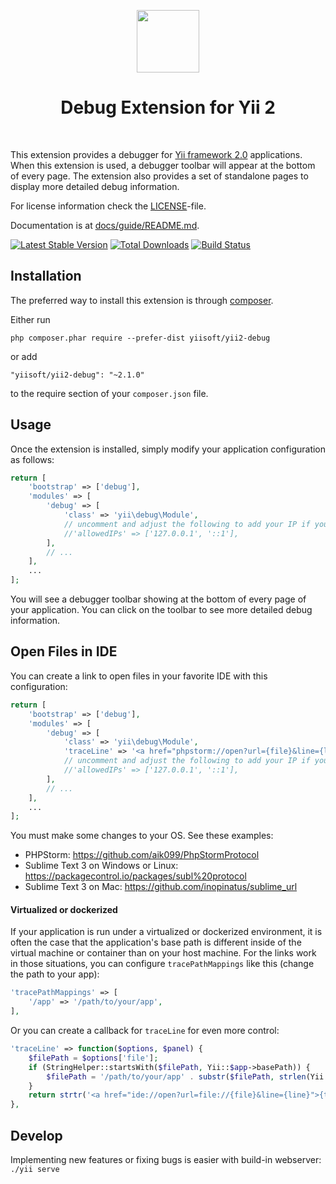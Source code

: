 <p align="center">
    <a href="https://github.com/yiisoft" target="_blank">
        <img src="https://avatars0.githubusercontent.com/u/993323" height="100px">
    </a>
    <h1 align="center">Debug Extension for Yii 2</h1>
    <br>
</p>

This extension provides a debugger for [Yii framework 2.0](http://www.yiiframework.com) applications. When this extension is used,
a debugger toolbar will appear at the bottom of every page. The extension also provides
a set of standalone pages to display more detailed debug information.

For license information check the [LICENSE](LICENSE.md)-file.

Documentation is at [docs/guide/README.md](docs/guide/README.md).

[![Latest Stable Version](https://poser.pugx.org/yiisoft/yii2-debug/v/stable.png)](https://packagist.org/packages/yiisoft/yii2-debug)
[![Total Downloads](https://poser.pugx.org/yiisoft/yii2-debug/downloads.png)](https://packagist.org/packages/yiisoft/yii2-debug)
[![Build Status](https://travis-ci.org/yiisoft/yii2-debug.svg?branch=master)](https://travis-ci.org/yiisoft/yii2-debug)


Installation
------------

The preferred way to install this extension is through [composer](http://getcomposer.org/download/).

Either run

```
php composer.phar require --prefer-dist yiisoft/yii2-debug
```

or add

```
"yiisoft/yii2-debug": "~2.1.0"
```

to the require section of your `composer.json` file.


Usage
-----

Once the extension is installed, simply modify your application configuration as follows:

```php
return [
    'bootstrap' => ['debug'],
    'modules' => [
        'debug' => [
            'class' => 'yii\debug\Module',
            // uncomment and adjust the following to add your IP if you are not connecting from localhost.
            //'allowedIPs' => ['127.0.0.1', '::1'],
        ],
        // ...
    ],
    ...
];
```

You will see a debugger toolbar showing at the bottom of every page of your application.
You can click on the toolbar to see more detailed debug information.


Open Files in IDE
-----

You can create a link to open files in your favorite IDE with this configuration:

```php
return [
    'bootstrap' => ['debug'],
    'modules' => [
        'debug' => [
            'class' => 'yii\debug\Module',
            'traceLine' => '<a href="phpstorm://open?url={file}&line={line}">{file}:{line}</a>',
            // uncomment and adjust the following to add your IP if you are not connecting from localhost.
            //'allowedIPs' => ['127.0.0.1', '::1'],
        ],
        // ...
    ],
    ...
];
```

You must make some changes to your OS. See these examples: 
 - PHPStorm: https://github.com/aik099/PhpStormProtocol
 - Sublime Text 3 on Windows or Linux: https://packagecontrol.io/packages/subl%20protocol
 - Sublime Text 3 on Mac: https://github.com/inopinatus/sublime_url

#### Virtualized or dockerized

If your application is run under a virtualized or dockerized environment, it is often the case that the application's 
base path is different inside of the virtual machine or container than on your host machine. For the links work in those
 situations, you can configure `tracePathMappings` like this (change the path to your app):

```php
'tracePathMappings' => [
    '/app' => '/path/to/your/app',
],
```

Or you can create a callback for `traceLine` for even more control:

```php
'traceLine' => function($options, $panel) {
    $filePath = $options['file'];
    if (StringHelper::startsWith($filePath, Yii::$app->basePath)) {
        $filePath = '/path/to/your/app' . substr($filePath, strlen(Yii::$app->basePath));
    }
    return strtr('<a href="ide://open?url=file://{file}&line={line}">{text}</a>', ['{file}' => $filePath]);
},
```

Develop
-------

Implementing new features or fixing bugs is easier with build-in webserver: ```./yii serve```
